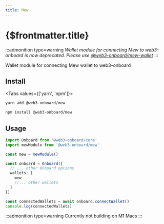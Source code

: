 ```yaml
---
title: Mew
---
```


# {$frontmatter.title}

:::admonition type=warning
_Wallet module for connecting Mew to web3-onboard is now deprecated. Please use [@web3-onboard/mew-wallet](./mewwallet.md)_
:::

Wallet module for connecting Mew wallet to web3-onboard

## Install

<Tabs values={['yarn', 'npm']}>
<TabPanel value="yarn">

```sh copy
yarn add @web3-onboard/mew
```

  </TabPanel>
  <TabPanel value="npm">

```sh copy
npm install @web3-onboard/mew
```

  </TabPanel>
</Tabs>

## Usage

```typescript
import Onboard from '@web3-onboard/core'
import mewModule from '@web3-onboard/mew'

const mew = mewModule()

const onboard = Onboard({
  // ... other Onboard options
  wallets: [
    mew
    //... other wallets
  ]
})

const connectedWallets = await onboard.connectWallet()
console.log(connectedWallets)
```

:::admonition type=warning
Currently not building on M1 Macs
:::
